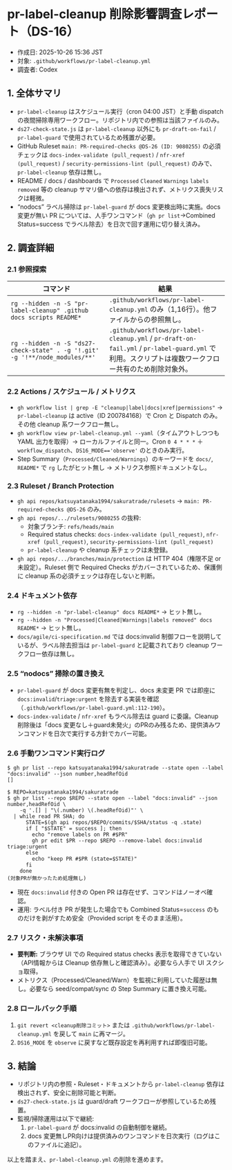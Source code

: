 # pr-label-cleanup 削除影響調査レポート（DS-16）
- 作成日: 2025-10-26 15:36 JST
- 対象: `.github/workflows/pr-label-cleanup.yml`
- 調査者: Codex

## 1. 全体サマリ
- `pr-label-cleanup` はスケジュール実行（cron 04:00 JST）と手動 dispatch の夜間掃除専用ワークフロー。リポジトリ内での参照は当該ファイルのみ。
- `ds27-check-state.js` は `pr-label-cleanup` 以外にも `pr-draft-on-fail` / `pr-label-guard` で使用されているため残置が必要。
- GitHub Ruleset `main: PR-required-checks @DS-26 (ID: 9080255)` の必須チェックは `docs-index-validate (pull_request)` / `nfr-xref (pull_request)` / `security-permissions-lint (pull_request)` のみで、`pr-label-cleanup` 依存は無し。
- README / docs / dashboards で `Processed` `Cleaned` `Warnings` `labels removed` 等の cleanup サマリ値への依存は検出されず、メトリクス喪失リスクは軽微。
- “nodocs” ラベル掃除は `pr-label-guard` が docs 変更検出時に実施。docs 変更が無い PR については、人手ワンコマンド（`gh pr list`→Combined Status=success でラベル除去）を日次で回す運用に切り替え済み。

## 2. 調査詳細
### 2.1 参照探索
| コマンド | 結果 |
| --- | --- |
| `rg --hidden -n -S "pr-label-cleanup" .github docs scripts README*` | `.github/workflows/pr-label-cleanup.yml` のみ（1,16行）。他ファイルからの参照無し。 |
| `rg --hidden -n -S "ds27-check-state" . -g '!.git' -g '!**/node_modules/**'` | `.github/workflows/pr-label-cleanup.yml` / `pr-draft-on-fail.yml` / `pr-label-guard.yml` で利用。スクリプトは複数ワークフロー共有のため削除対象外。 |

### 2.2 Actions / スケジュール / メトリクス
- `gh workflow list | grep -E "cleanup|label|docs|xref|permissions"` → `pr-label-cleanup` は active（ID 200784168）で Cron と Dispatch のみ。その他 cleanup 系ワークフロー無し。
- `gh workflow view pr-label-cleanup.yml --yaml`（タイムアウトしつつも YAML 出力を取得）→ ローカルファイルと同一。Cron `0 4 * * *` ＋ `workflow_dispatch`、`DS16_MODE=='observe'` のときのみ実行。
- Step Summary（`Processed/Cleaned/Warnings`）のキーワードを `docs/`, `README*` で `rg` したがヒット無し → メトリクス参照ドキュメントなし。

### 2.3 Ruleset / Branch Protection
- `gh api repos/katsuyatanaka1994/sakuratrade/rulesets` → `main: PR-required-checks @DS-26` のみ。
- `gh api repos/.../rulesets/9080255` の抜粋:
  - 対象ブランチ: `refs/heads/main`
  - Required status checks: `docs-index-validate (pull_request)`, `nfr-xref (pull_request)`, `security-permissions-lint (pull_request)`
  - `pr-label-cleanup` や cleanup 系チェックは未登録。
- `gh api repos/.../branches/main/protection` は HTTP 404（権限不足 or 未設定）。Ruleset 側で Required Checks がカバーされているため、保護側に cleanup 系の必須チェックは存在しないと判断。

### 2.4 ドキュメント依存
- `rg --hidden -n "pr-label-cleanup" docs README*` → ヒット無し。
- `rg --hidden -n "Processed|Cleaned|Warnings|labels removed" docs README*` → ヒット無し。
- `docs/agile/ci-specification.md` では docs:invalid 制御フローを説明しているが、ラベル除去担当は `pr-label-guard` と記載されており cleanup ワークフロー依存は無し。

### 2.5 “nodocs” 掃除の置き換え
- `pr-label-guard` が docs 変更有無を判定し、docs 未変更 PR では即座に `docs:invalid`/`triage:urgent` を除去する実装を確認（`.github/workflows/pr-label-guard.yml:112-190`）。
- `docs-index-validate` / `nfr-xref` もラベル除去は guard に委譲。Cleanup 削除後は「docs 変更なし＋guard未発火」のPRのみ残るため、提供済みワンコマンドを日次で実行する方針でカバー可能。

### 2.6 手動ワンコマンド実行ログ
```
$ gh pr list --repo katsuyatanaka1994/sakuratrade --state open --label "docs:invalid" --json number,headRefOid
[]

$ REPO=katsuyatanaka1994/sakuratrade
$ gh pr list --repo $REPO --state open --label "docs:invalid" --json number,headRefOid \
    -q '.[] | "\(.number) \(.headRefOid)"' \
  | while read PR SHA; do
      STATE=$(gh api repos/$REPO/commits/$SHA/status -q .state)
      if [ "$STATE" = success ]; then
        echo "remove labels on PR #$PR"
        gh pr edit $PR --repo $REPO --remove-label docs:invalid triage:urgent
      else
        echo "keep PR #$PR (state=$STATE)"
      fi
    done
(対象PRが無かったため処理無し)
```
- 現在 `docs:invalid` 付きの Open PR は存在せず、コマンドはノーオペ確認。
- 運用: ラベル付き PR が発生した場合でも Combined Status=`success` のものだけを剥がすため安全（Provided script をそのまま活用）。

### 2.7 リスク・未解決事項
- **要判断:** ブラウザ UI での Required status checks 表示を取得できていない（API情報からは Cleanup 依存無しと確認済み）。必要なら人手で UI スクショ取得。
- メトリクス（Processed/Cleaned/Warn）を監視に利用していた履歴は無し。必要なら seed/compat/sync の Step Summary に置き換え可能。

### 2.8 ロールバック手順
1. `git revert <cleanup削除コミット>` または `.github/workflows/pr-label-cleanup.yml` を戻して `main` に再マージ。
2. `DS16_MODE` を `observe` に戻すなど既存設定を再利用すれば即復旧可能。

## 3. 結論
- リポジトリ内の参照・Ruleset・ドキュメントから `pr-label-cleanup` 依存は検出されず、安全に削除可能と判断。
- `ds27-check-state.js` は guard/draft ワークフローが参照しているため残置。
- 監視/掃除運用は以下で継続:
  1. `pr-label-guard` が docs:invalid の自動制御を継続。
  2. docs 変更無しPR向けは提供済みのワンコマンドを日次実行（ログはこのファイルに追記）。

以上を踏まえ、`pr-label-cleanup.yml` の削除を進めます。
